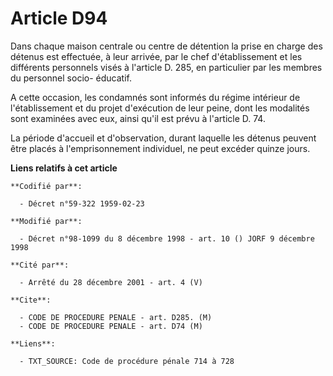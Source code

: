 # Article D94

Dans chaque maison centrale ou centre de détention la prise en charge des détenus est effectuée, à leur arrivée, par le chef
d'établissement et les différents personnels visés à l'article D. 285, en particulier par les membres du personnel socio-
éducatif.

A cette occasion, les condamnés sont informés du régime intérieur de l'établissement et du projet d'exécution de leur peine,
dont les modalités sont examinées avec eux, ainsi qu'il est prévu à l'article D. 74.

La période d'accueil et d'observation, durant laquelle les détenus peuvent être placés à l'emprisonnement individuel, ne peut
excéder  quinze jours.

**Liens relatifs à cet article**

	**Codifié par**:

	  - Décret n°59-322 1959-02-23

	**Modifié par**:

	  - Décret n°98-1099 du 8 décembre 1998 - art. 10 () JORF 9 décembre 1998

	**Cité par**:

	  - Arrêté du 28 décembre 2001 - art. 4 (V)

	**Cite**:

	  - CODE DE PROCEDURE PENALE - art. D285. (M)
	  - CODE DE PROCEDURE PENALE - art. D74 (M)

	**Liens**:

	  - TXT_SOURCE: Code de procédure pénale 714 à 728
